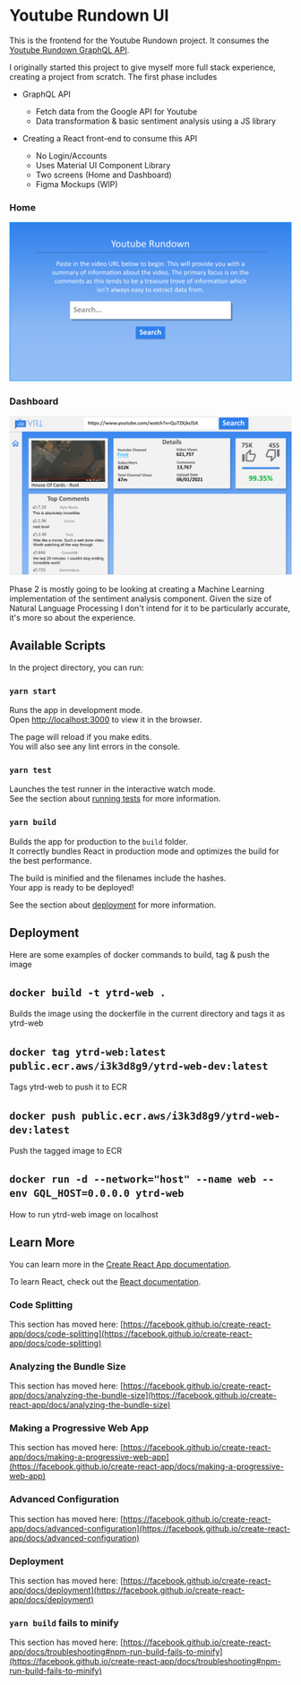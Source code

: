 # Youtube Rundown UI

This is the frontend for the Youtube Rundown project. It consumes the [Youtube Rundown GraphQL API](https://github.com/Don-Ghead/yt-cmts-analyser-gql).

I originally started this project to give myself more full stack experience, creating a project from scratch. 
The first phase includes 
- GraphQL API
  - Fetch data from the Google API for Youtube
  - Data transformation & basic sentiment analysis using a JS library
    
- Creating a React front-end to consume this API 
  - No Login/Accounts 
  - Uses Material UI Component Library
  - Two screens (Home and Dashboard)
  - Figma Mockups (WIP)

### Home    
![img.png](res/home_mockup.png)

### Dashboard
![img_1.png](res/dashboard_mockup.png)

Phase 2 is mostly going to be looking at creating a Machine Learning implementation of the sentiment analysis component. 
Given the size of Natural Language Processing I don't intend for it to be particularly accurate, it's more so about the experience.

## Available Scripts

In the project directory, you can run:

### `yarn start`

Runs the app in development mode.\
Open [http://localhost:3000](http://localhost:3000) to view it in the browser.

The page will reload if you make edits.\
You will also see any lint errors in the console.

### `yarn test`

Launches the test runner in the interactive watch mode.\
See the section about [running tests](https://facebook.github.io/create-react-app/docs/running-tests) for more information.

### `yarn build`

Builds the app for production to the `build` folder.\
It correctly bundles React in production mode and optimizes the build for the best performance.

The build is minified and the filenames include the hashes.\
Your app is ready to be deployed!

See the section about [deployment](https://facebook.github.io/create-react-app/docs/deployment) for more information.

## Deployment

Here are some examples of docker commands to build, tag & push the image


## `docker build -t ytrd-web .`

Builds the image using the dockerfile in the current directory and tags it as ytrd-web

## `docker tag ytrd-web:latest public.ecr.aws/i3k3d8g9/ytrd-web-dev:latest`

Tags ytrd-web to push it to ECR

## `docker push public.ecr.aws/i3k3d8g9/ytrd-web-dev:latest`

Push the tagged image to ECR

## `docker run -d --network="host" --name web --env GQL_HOST=0.0.0.0 ytrd-web`

How to run ytrd-web image on localhost


## Learn More

You can learn more in the [Create React App documentation](https://facebook.github.io/create-react-app/docs/getting-started).

To learn React, check out the [React documentation](https://reactjs.org/).

### Code Splitting

This section has moved here: [https://facebook.github.io/create-react-app/docs/code-splitting](https://facebook.github.io/create-react-app/docs/code-splitting)

### Analyzing the Bundle Size

This section has moved here: [https://facebook.github.io/create-react-app/docs/analyzing-the-bundle-size](https://facebook.github.io/create-react-app/docs/analyzing-the-bundle-size)

### Making a Progressive Web App

This section has moved here: [https://facebook.github.io/create-react-app/docs/making-a-progressive-web-app](https://facebook.github.io/create-react-app/docs/making-a-progressive-web-app)

### Advanced Configuration

This section has moved here: [https://facebook.github.io/create-react-app/docs/advanced-configuration](https://facebook.github.io/create-react-app/docs/advanced-configuration)

### Deployment

This section has moved here: [https://facebook.github.io/create-react-app/docs/deployment](https://facebook.github.io/create-react-app/docs/deployment)

### `yarn build` fails to minify

This section has moved here: [https://facebook.github.io/create-react-app/docs/troubleshooting#npm-run-build-fails-to-minify](https://facebook.github.io/create-react-app/docs/troubleshooting#npm-run-build-fails-to-minify)
